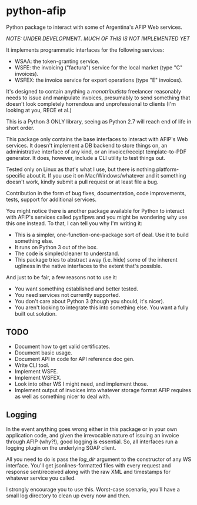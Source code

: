 python-afip
===========

Python package to interact with some of Argentina's AFIP Web services.

*NOTE: UNDER DEVELOPMENT. MUCH OF THIS IS NOT IMPLEMENTED YET*

It implements programmatic interfaces for the following services:
 * WSAA: the token-granting service.
 * WSFE: the invoicing ("factura") service for the local market (type "C" invoices).
 * WSFEX: the invoice service for export operations (type "E" invoices).
 
It's designed to contain anything a _monotributista_ freelancer reasonably needs to issue
and manipulate invoices, presumably to send something that doesn't look completely horrendous and
unprofessional to clients (I'm looking at you, RECE et al.)

This is a Python 3 ONLY library, seeing as Python 2.7 will reach end of life in short order.

This package only contains the base interfaces to interact with AFIP's Web services. It doesn't
implement a DB backend to store things on, an administrative interface of any kind, or an invoice/receipt
template-to-PDF generator. It does, however, include a CLI utility to test things out.

Tested only on Linux as that's what I use, but there is nothing platform-specific about it. If you
use it on Mac/Windows/whatever and it something doesn't work, kindly submit a pull request or at least
file a bug.

Contribution in the form of bug fixes, documentation, code improvements, tests, support for additional
services.

You might notice there is another package available for Python to interact with AFIP's services called
pyafipws and you might be wondering why use this one instead. To that, I can tell you why I'm writing
it:
 * This is a simpler, one-function-one-package sort of deal. Use it to build something else.
 * It runs on Python 3 out of the box.
 * The code is simpler/cleaner to understand.
 * This package tries to abstract away (i.e. hide) some of the inherent ugliness in the native
   interfaces to the extent that's possible.
   
And just to be fair, a few reasons not to use it:
 * You want something established and better tested.
 * You need services not currently supported.
 * You don't care about Python 3 (though you should, it's nicer).
 * You aren't looking to integrate this into something else. You want a fully built out solution.
 
 
 TODO
 ----
  * Document how to get valid certificates.
  * Document basic usage.
  * Document API in code for API reference doc gen.
  * Write CLI tool.
  * Implement WSFE.
  * Implement WSFEX.
  * Look into other WS I might need, and implement those.
  * Implement output of invoices into whatever storage format AFIP requires as well as something
    nicer to deal with.


Logging
-------
In the event anything goes wrong either in this package or in your own application code, and given the
irrevocable nature of issuing an invoice through AFIP (why?!), good logging is essential. So, all
interfaces run a logging plugin on the underlying SOAP client.

All you need to do is pass the _log_dir_ argument to the constructor of any WS interface. You'll get
jsonlines-formatted files with every request and response sent/received along with the raw XML and
timestamps for whatever service you called.

I strongly encourage you to use this. Worst-case scenario, you'll have a small log directory to
clean up every now and then.